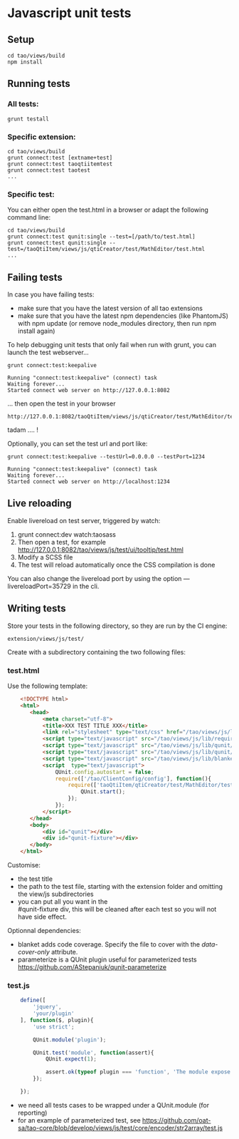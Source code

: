 <!--
created_at: '2016-03-21 10:13:00'
updated_at: '2016-09-29 15:17:24'
authors:
    - 'Bertrand Chevrier'
tags: {  }
-->

Javascript unit tests
=====================

Setup
-----

    cd tao/views/build
    npm install

Running tests
-------------

### All tests:

    grunt testall

### Specific extension:

    cd tao/views/build
    grunt connect:test [extname+test]
    grunt connect:test taoqtiitemtest
    grunt connect:test taotest
    ...

### Specific test:

You can either open the test.html in a browser or adapt the following command line:

    cd tao/views/build
    grunt connect:test qunit:single --test=[/path/to/test.html]
    grunt connect:test qunit:single --test=/taoQtiItem/views/js/qtiCreator/test/MathEditor/test.html
    ...

Failing tests
-------------

In case you have failing tests:

-   make sure that you have the latest version of all tao extensions
-   make sure that you have the latest npm dependencies (like PhantomJS) with npm update (or remove node_modules directory, then run npm install again)

To help debugging unit tests that only fail when run with grunt, you can launch the test webserver…

    grunt connect:test:keepalive

    Running "connect:test:keepalive" (connect) task
    Waiting forever...
    Started connect web server on http://127.0.0.1:8082

… then open the test in your browser

    http://127.0.0.1:8082/taoQtiItem/views/js/qtiCreator/test/MathEditor/test.html

tadam …. !

Optionally, you can set the test url and port like:

    grunt connect:test:keepalive --testUrl=0.0.0.0 --testPort=1234

    Running "connect:test:keepalive" (connect) task
    Waiting forever...
    Started connect web server on http://localhost:1234

Live reloading
--------------

Enable livereload on test server, triggered by watch:

1.  grunt connect:dev watch:taosass
2.  Then open a test, for example http://127.0.0.1:8082/tao/views/js/test/ui/tooltip/test.html
3.  Modify a SCSS file
4.  The test will reload automatically once the CSS compilation is done

You can also change the livereload port by using the option —livereloadPort=35729 in the cli.

Writing tests
-------------

Store your tests in the following directory, so they are run by the CI engine:

    extension/views/js/test/

Create with a subdirectory containing the two following files:

### test.html

Use the following template:
```html
    <!DOCTYPE html>
    <html>
       <head>
           <meta charset="utf-8">
           <title>XXX TEST TITLE XXX</title>
           <link rel="stylesheet" type="text/css" href="/tao/views/js/lib/qunit/qunit.css">
           <script type="text/javascript" src="/tao/views/js/lib/require.js"></script>
           <script type="text/javascript" src="/tao/views/js/lib/qunit/qunit.js"></script>
           <script type="text/javascript" src="/tao/views/js/lib/qunit/qunit-parameterize.js"></script>
           <script type="text/javascript" src="/tao/views/js/lib/blanket/blanket.min.js" data-cover-only="/taoQtiItem/views/js/qtiCreator/editor/MathEditor.js"></script>
           <script  type="text/javascript">
               QUnit.config.autostart = false;
               require(['/tao/ClientConfig/config'], function(){
                   require(['taoQtiItem/qtiCreator/test/MathEditor/test'], function(){
                       QUnit.start();
                   });
               });
           </script>
       </head>
       <body>
           <div id="qunit"></div>
           <div id="qunit-fixture"></div>
       </body>
    </html>
```


Customise:

-   the test title
-   the path to the test file, starting with the extension folder and omitting the view/js subdirectories
-   you can put all you want in the <br/>
#qunit-fixture div, this will be cleaned after each test so you will not have side effect.

Optionnal dependencies:

-   blanket adds code coverage. Specify the file to cover with the *data-cover-only* attribute.
-   parameterize is a QUnit plugin useful for parameterized tests https://github.com/AStepaniuk/qunit-parameterize

### test.js
```javascript
    define([
        'jquery',
        'your/plugin'
    ], function($, plugin){
        'use strict';

        QUnit.module('plugin');

        QUnit.test('module', function(assert){
            QUnit.expect(1);

            assert.ok(typeof plugin === 'function', 'The module expose a function');
        });

    });
```

-   we need all tests cases to be wrapped under a QUnit.module (for reporting)
-   for an example of parameterized test, see https://github.com/oat-sa/tao-core/blob/develop/views/js/test/core/encoder/str2array/test.js


